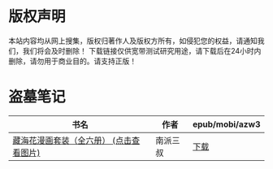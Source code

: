 # 版权声明

本站内容均从网上搜集，版权归著作人及版权方所有，如侵犯您的权益，请通知我们，我们将会及时删除！ 下载链接仅供宽带测试研究用途，请下载后在24小时内删除，请勿用于商业目的。请支持正版！

# 盗墓笔记

| 书名 | 作者 | epub/mobi/azw3 |
| --- | --- | --- |
| [藏海花漫画套装（全六册） (点击查看图片)](https://www.dushupai.com/attachment/2024/06/10/741f79421a333a71.jpg) | 南派三叔 | [下载](https://url89.ctfile.com/f/31084289-1356997207-658fc2?p=8866) |
